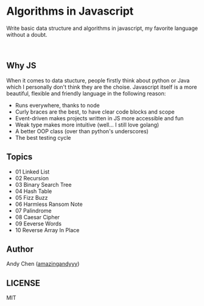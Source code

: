 # Algorithms in Javascript
Write basic data structure and algorithms in javascript, my favorite language without a doubt.

<br/>

## Why JS
When it comes to data stucture, people firstly think about python or Java which I personally don't think they are the choise. Javascript itself is a more beautiful, flexible and friendly language in the following reason:
- Runs everywhere, thanks to node
- Curly braces are the best, to have clear code blocks and scope
- Event-driven makes projects written in JS more accessible and fun
- Weak type makes more intuitive (well... I still love golang)
- A better OOP class (over than python's underscores)
- The best testing cycle

## Topics
- 01 Linked List
- 02 Recursion
- 03 Binary Search Tree
- 04 Hash Table
- 05 Fizz Buzz
- 06 Harmless Ransom Note
- 07 Palindrome
- 08 Caesar Cipher
- 09 Eeverse Words
- 10 Reverse Array In Place

## Author
Andy Chen ([amazingandyyy](github.com/amazingandyyy))

## LICENSE
MIT
